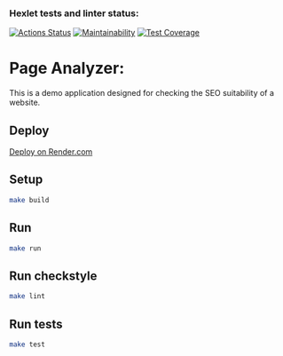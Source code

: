 ### Hexlet tests and linter status:
[![Actions Status](https://github.com/CicadaN/java-project-72/actions/workflows/hexlet-check.yml/badge.svg)](https://github.com/CicadaN/java-project-72/actions)
[![Maintainability](https://api.codeclimate.com/v1/badges/9479b8078822b06bf594/maintainability)](https://codeclimate.com/github/CicadaN/java-project-72/maintainability)
[![Test Coverage](https://api.codeclimate.com/v1/badges/9479b8078822b06bf594/test_coverage)](https://codeclimate.com/github/CicadaN/java-project-72/test_coverage)

# Page Analyzer:

This is a demo application designed for checking the SEO suitability of a website.


## Deploy

[Deploy on Render.com](https://java-project-72-p00i.onrender.com/)

## Setup

```bash
make build
```

## Run

```bash
make run
```

## Run checkstyle

```bash
make lint
```

## Run tests

```bash
make test
```